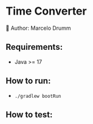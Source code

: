 # Time Converter
:beginner: Author: Marcelo Drumm

## Requirements:
- Java >= 17

## How to run:
- ```./gradlew bootRun```

## How to test:
